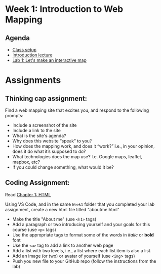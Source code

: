 # Week 1: Introduction to Web Mapping

## Agenda

- [Class setup](setup.md)
- [Introduction lecture](https://yohman.github.io/21S-DH151/Weeks/Week01/W01-Lecture.slides.html#/)
- [Lab 1: Let's make an interactive map](Lab/)

# Assignments

## Thinking cap assignment:

Find a web mapping site that excites you, and respond to the following prompts:

- Include a screenshot of the site
- Include a link to the site
- What is the site's agenda?
- Why does this website “speak” to you?
- How does the mapping work, and does it “work?” i.e., in your opinion, does it do what it’s supposed to do?
- What technologies does the map use? I.e. Google maps, leaflet, mapbox, etc?
- If you could change something, what would it be?

## Coding Assignment:

Read [Chapter 1: HTML](https://geobgu.xyz/web-mapping2/html.html) 

Using VS Code, and in the same `Week1` folder that you completed your lab assignment, create a new html file titled "aboutme.html"

- Make the title "About me" (use `<h1>` tags)
- Add a paragraph or two introducing yourself and your goals for this course (use `<p>` tags)
- Use the appropriate tags to format some of the words in *italic* or **bold** font
- Use the `<a>` tag to add a link to another web page
- Add a list with two levels, i.e., a list where each list item is also a list.
- Add an image (or two) or avatar of yourself (use `<img`> tags)
- Push you new file to your GitHub repo (follow the instructions from the lab)

